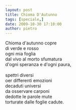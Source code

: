 ```yaml
---
layout: post
title: Chioma D'Autunno
tags: [speciale,]
date: 2009-10-30 17:10:00
author: pietro
---
```

Chioma d'autunno copre<br/>di verde e rosso<br/>ogni mia foglia<br/>dal vivo al morto sfumatura<br/>d'ogni speranza e d'ogni paura,<br/><br/>spettri diversi<br/>oer differenti emozioni<br/>decaduti universi<br/>da osservare carponi<br/>dedotte le parole mute<br/>torturate dalle foglie cadute.
